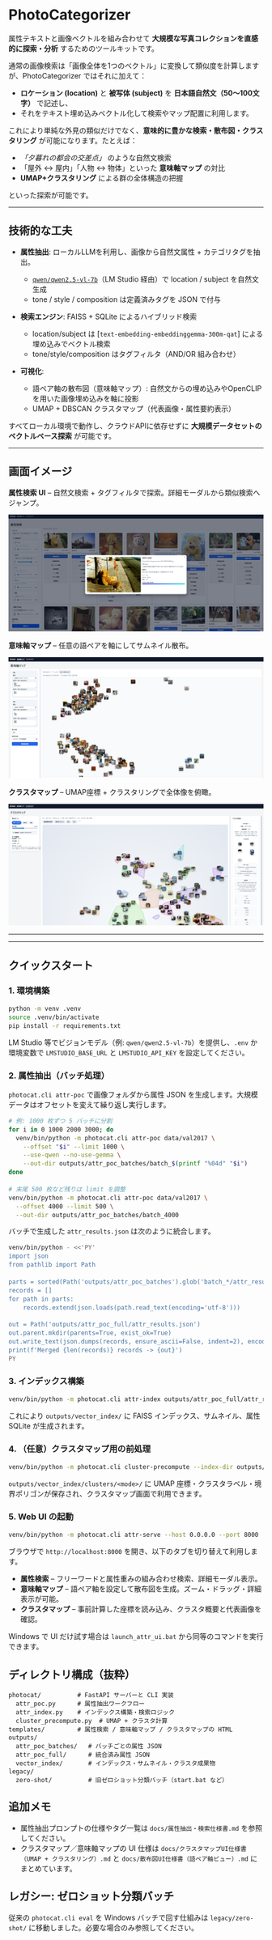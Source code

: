# PhotoCategorizer

属性テキストと画像ベクトルを組み合わせて **大規模な写真コレクションを直感的に探索・分析** するためのツールキットです。

通常の画像検索は「画像全体を1つのベクトル」に変換して類似度を計算しますが、PhotoCategorizer ではそれに加えて：

* **ロケーション (location)** と **被写体 (subject)** を **日本語自然文（50〜100文字）** で記述し、
* それをテキスト埋め込みベクトル化して検索やマップ配置に利用します。

これにより単純な外見の類似だけでなく、**意味的に豊かな検索・散布図・クラスタリング** が可能になります。たとえば：

* *「夕暮れの都会の交差点」* のような自然文検索
* 「屋外 ↔ 屋内」「人物 ↔ 物体」といった **意味軸マップ** の対比
* **UMAP+クラスタリング** による群の全体構造の把握

といった探索が可能です。

---

## 技術的な工夫

* **属性抽出**: ローカルLLMを利用し、画像から自然文属性 + カテゴリタグを抽出。

  * [`qwen/qwen2.5-vl-7b`](https://huggingface.co/Qwen)（LM Studio 経由）で location / subject を自然文生成
  * tone / style / composition は定義済みタグを JSON で付与
* **検索エンジン**: FAISS + SQLite によるハイブリッド検索

  * location/subject は [`text-embedding-embeddinggemma-300m-qat`] による埋め込みでベクトル検索
  * tone/style/composition はタグフィルタ（AND/OR 組み合わせ）
* **可視化**:

  * 語ペア軸の散布図（意味軸マップ）: 自然文からの埋め込みやOpenCLIP を用いた画像埋め込みを軸に投影
  * UMAP + DBSCAN クラスタマップ（代表画像・属性要約表示）

すべてローカル環境で動作し、クラウドAPIに依存せずに **大規模データセットのベクトルベース探索** が可能です。

---

## 画面イメージ

**属性検索 UI** – 自然文検索 + タグフィルタで探索。詳細モーダルから類似検索へジャンプ。

![属性検索](docs/属性検索.png)

**意味軸マップ** – 任意の語ペアを軸にしてサムネイル散布。

![意味軸マップ](docs/意味軸マップ.png)

**クラスタマップ** – UMAP座標 + クラスタリングで全体像を俯瞰。

![クラスタマップ](docs/クラスタマップ.png)

---

---

## クイックスタート

### 1. 環境構築

```bash
python -m venv .venv
source .venv/bin/activate
pip install -r requirements.txt
```

LM Studio 等でビジョンモデル（例: `qwen/qwen2.5-vl-7b`）を提供し、`.env` か環境変数で `LMSTUDIO_BASE_URL` と `LMSTUDIO_API_KEY` を設定してください。

### 2. 属性抽出（バッチ処理）

`photocat.cli attr-poc` で画像フォルダから属性 JSON を生成します。大規模データはオフセットを変えて繰り返し実行します。

```bash
# 例: 1000 枚ずつ 5 バッチに分割
for i in 0 1000 2000 3000; do
  venv/bin/python -m photocat.cli attr-poc data/val2017 \
    --offset "$i" --limit 1000 \
    --use-qwen --no-use-gemma \
    --out-dir outputs/attr_poc_batches/batch_$(printf "%04d" "$i")
done

# 末尾 500 枚など残りは limit を調整
venv/bin/python -m photocat.cli attr-poc data/val2017 \
  --offset 4000 --limit 500 \
  --out-dir outputs/attr_poc_batches/batch_4000
```

バッチで生成した `attr_results.json` は次のように統合します。

```bash
venv/bin/python - <<'PY'
import json
from pathlib import Path

parts = sorted(Path('outputs/attr_poc_batches').glob('batch_*/attr_results.json'))
records = []
for path in parts:
    records.extend(json.loads(path.read_text(encoding='utf-8')))

out = Path('outputs/attr_poc_full/attr_results.json')
out.parent.mkdir(parents=True, exist_ok=True)
out.write_text(json.dumps(records, ensure_ascii=False, indent=2), encoding='utf-8')
print(f'Merged {len(records)} records -> {out}')
PY
```

### 3. インデックス構築

```bash
venv/bin/python -m photocat.cli attr-index outputs/attr_poc_full/attr_results.json --reset
```

これにより `outputs/vector_index/` に FAISS インデックス、サムネイル、属性 SQLite が生成されます。

### 4. （任意）クラスタマップ用の前処理

```bash
venv/bin/python -m photocat.cli cluster-precompute --index-dir outputs/vector_index
```

`outputs/vector_index/clusters/<mode>/` に UMAP 座標・クラスタラベル・境界ポリゴンが保存され、クラスタマップ画面で利用できます。

### 5. Web UI の起動

```bash
venv/bin/python -m photocat.cli attr-serve --host 0.0.0.0 --port 8000
```

ブラウザで `http://localhost:8000` を開き、以下のタブを切り替えて利用します。

- **属性検索** – フリーワードと属性重みの組み合わせ検索、詳細モーダル表示。
- **意味軸マップ** – 語ペア軸を設定して散布図を生成。ズーム・ドラッグ・詳細表示が可能。
- **クラスタマップ** – 事前計算した座標を読み込み、クラスタ概要と代表画像を確認。

Windows で UI だけ試す場合は `launch_attr_ui.bat` から同等のコマンドを実行できます。

## ディレクトリ構成（抜粋）

```
photocat/          # FastAPI サーバーと CLI 実装
  attr_poc.py      # 属性抽出ワークフロー
  attr_index.py    # インデックス構築・検索ロジック
  cluster_precompute.py  # UMAP + クラスタ計算
templates/         # 属性検索 / 意味軸マップ / クラスタマップの HTML
outputs/
  attr_poc_batches/   # バッチごとの属性 JSON
  attr_poc_full/      # 統合済み属性 JSON
  vector_index/       # インデックス・サムネイル・クラスタ成果物
legacy/
  zero-shot/          # 旧ゼロショット分類バッチ（start.bat など）
```

## 追加メモ

- 属性抽出プロンプトの仕様やタグ一覧は `docs/属性抽出・検索仕様書.md` を参照してください。
- クラスタマップ／意味軸マップの UI 仕様は `docs/クラスタマップUI仕様書（UMAP + クラスタリング）.md` と `docs/散布図UI仕様書（語ペア軸ビュー）.md` にまとめています。

## レガシー: ゼロショット分類バッチ

従来の `photocat.cli eval` を Windows バッチで回す仕組みは `legacy/zero-shot/` に移動しました。必要な場合のみ参照してください。
